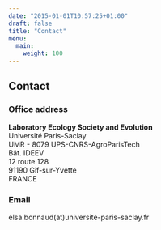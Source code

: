 ```yaml
---
date: "2015-01-01T10:57:25+01:00"
draft: false
title: "Contact"
menu:
  main:
    weight: 100
---
```


## Contact

### Office address

**Laboratory Ecology Society and Evolution**\
Université Paris-Saclay\
UMR - 8079 UPS-CNRS-AgroParisTech\
Bât. IDEEV\
12 route 128\
91190 Gif-sur-Yvette\
FRANCE

### Email

elsa.bonnaud(at)universite-paris-saclay.fr
